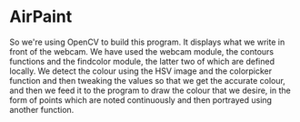 # AirPaint
So we're using OpenCV to build this program. It displays what we write in front of the webcam.
We have used the webcam module, the contours functions and the findcolor module, the latter two of which are defined locally. We detect the colour using the HSV image and the colorpicker  function and then tweaking the values so that we get the accurate colour, and then we feed it to the program to draw the colour that we desire, in the form of points which are noted continuously and then portrayed using another function.
